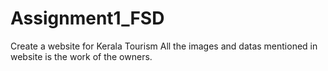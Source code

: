# Assignment1_FSD
Create a website for Kerala Tourism
All the images and datas mentioned in website is the work of the owners.
